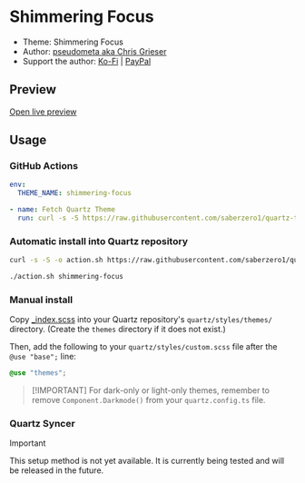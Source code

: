 # Shimmering Focus

- Theme: Shimmering Focus
- Author: <a href="https://github.com/chrisgrieser/shimmering-focus" target="_blank" rel="noopener noreferrer">pseudometa aka Chris Grieser</a>
- Support the author: <a href="https://ko-fi.com/pseudometa" target="_blank" rel="noopener noreferrer">Ko-Fi</a> | <a href="https://www.paypal.me/ChrisGrieser" target="_blank" rel="noopener noreferrer">PayPal</a>

## Preview

[Open live preview](https://quartz-themes.github.io/shimmering-focus/)

## Usage

### GitHub Actions

```yaml
env:
  THEME_NAME: shimmering-focus
```

```yaml
- name: Fetch Quartz Theme
  run: curl -s -S https://raw.githubusercontent.com/saberzero1/quartz-themes/master/action.sh | bash -s -- $THEME_NAME
```

### Automatic install into Quartz repository

```bash
curl -s -S -o action.sh https://raw.githubusercontent.com/saberzero1/quartz-themes/master/action.sh

./action.sh shimmering-focus
```

### Manual install

Copy [\_index.scss](./_index.scss) into your Quartz repository's `quartz/styles/themes/` directory. (Create the `themes` directory if it does not exist.)

Then, add the following to your `quartz/styles/custom.scss` file after the `@use "base";` line:

```scss
@use "themes";
```

> [!IMPORTANT] For dark-only or light-only themes, remember to remove `Component.Darkmode()` from your `quartz.config.ts` file.

### Quartz Syncer

> [!IMPORTANT]
> This setup method is not yet available. It is currently being tested and will be released in the future.

